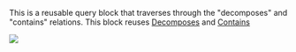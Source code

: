 This is a reusable query block that traverses through the "decomposes" and "contains" relations. This block reuses [Decomposes](Reusable-query-decomposes.md) and [Contains](Reusable-query-contains.md)

![](img/DecomposesContains.png)
